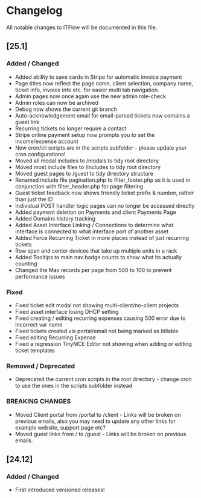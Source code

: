 # Changelog

All notable changes to ITFlow will be documented in this file.

## [25.1]

### Added / Changed
- Added ability to save cards in Stripe for automatic invoice payment
- Page titles now reflect the page name, client selection, company name, ticket info, invoice info etc. for easier multi tab navigation.
- Admin pages now once again use the new admin role-check
- Admin roles can now be archived
- Debug now shows the current git branch
- Auto-acknowledgement email for email-parsed tickets now contains a guest link
- Recurring tickets no longer require a contact
- Stripe online payment setup now prompts you to set the income/expense account
- New cron/cli scripts are in the scripts subfolder - please update your cron configurations!
- Moved all modal includes to /modals to tidy root directory
- Moved most include files to /includes to tidy root directory
- Moved guest pages to /guest to tidy directory structure
- Renamed include file pagination.php to filter_footer.php as it is used in conjunction with filter_header.php for page filtering
- Guest ticket feedback now shows friendly ticket prefix & number, rather than just the ID
- Individual POST handler logic pages can no longer be accessed directly
- Added payment deletion on Payments and client Payments Page
- Added Domains history tracking
- Added Asset Interface Linking / Connections to determine what interface is connected to what interface port of another asset
- Added Force Recurring Ticket in more places instead of just recurring tickets
- Row span and center devices that take up multiple units in a rack
- Added Tooltips to main nav badge counts to show what its actually counting
- Changed the Max records per page from 500 to 100 to prevent performance issues

### Fixed
- Fixed ticket edit modal not showing multi-client/no-client projects
- Fixed asset interface losing DHCP setting
- Fixed creating / editing recurring expenses causing 500 error due to incorrect var name
- Fixed tickets created via portal/email not being marked as billable
- Fixed editing Recurring Expense
- Fixed a regression TinyMCE Editor not showing when adding or editing ticket templates

### Removed / Deprecated
- Deprecated the current cron scripts in the root directory - change cron to use the ones in the scripts subfolder instead

### BREAKING CHANGES
- Moved Client portal from /portal to /client - Links will be broken on previous emails, also you may need to update any other links for example website, support page etc?
- Moved guest links from / to /guest - Links will be broken on previous emails.


## [24.12]

### Added / Changed
- First introduced versioned releases!
